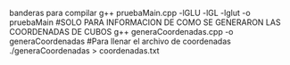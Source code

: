 banderas para compilar
g++ pruebaMain.cpp -lGLU -lGL -lglut -o pruebaMain 
#SOLO PARA INFORMACION DE COMO SE GENERARON LAS COORDENADAS DE CUBOS
g++ generaCoordenadas.cpp -o generaCoordenadas
#Para llenar el archivo de coordenadas
./generaCoordenadas > coordenadas.txt
